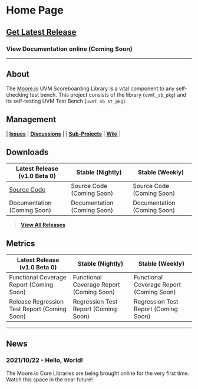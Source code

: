 # Home Page

## [Get Latest Release](https://mooreio.com/packages/uvml_sb.tgz)
### View Documentation online (Coming Soon)


----------------


## About
The [Moore.io](https://www.mooreio.com) UVM Scoreboarding Library is a vital component to any self-checking test bench.  This project consists of the library (`uvml_sb_pkg`) and its self-testing UVM Test Bench (`uvmt_sb_st_pkg`).


## Management

| **[Issues](https://github.com/Datum-Technology-Corporation/uvml_sb/issues)** | **[Discussions](https://github.com/Datum-Technology-Corporation/uvml_sb/discussions)** |
| **[Sub-Projects](https://github.com/Datum-Technology-Corporation/uvml_sb/projects)** | **[Wiki](https://github.com/Datum-Technology-Corporation/uvml_sb/wiki)** |


## Downloads

| Latest Release (v1.0 Beta 0) | Stable (Nightly) | Stable (Weekly) |
| --------------------- | ---------------- | --------------- |
| [Source Code](https://mooreio.com/packages/uvml_sb.tgz) | Source Code (Coming Soon) | Source Code (Coming Soon) |
| Documentation (Coming Soon) | Documentation (Coming Soon) | Documentation (Coming Soon) |

> **[View All Releases](releases.md)**


## Metrics

| Latest Release (v1.0 Beta 0) | Stable (Nightly) | Stable (Weekly) |
| --------------------- | ---------------- | --------------- |
| Functional Coverage Report (Coming Soon) | Functional Coverage Report (Coming Soon) | Functional Coverage Report (Coming Soon) |
| Release Regression Test Report (Coming Soon) | Regression Test Report (Coming Soon) | Regression Test Report (Coming Soon) |


----------------


## News
### 2021/10/22 - Hello, World!
The Moore.io Core Libraries are being brought online for the very first time. Watch this space in the near future!
